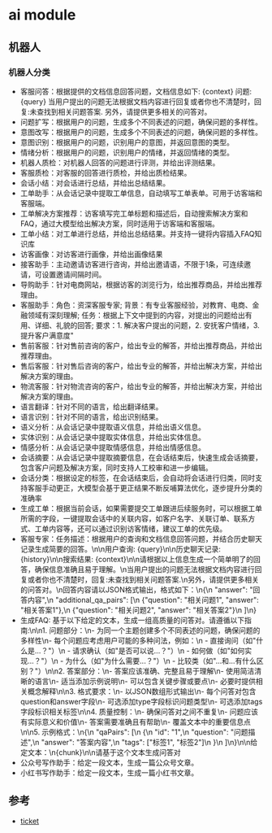 <!--
 * @Author: jackning 270580156@qq.com
 * @Date: 2025-01-16 19:09:08
 * @LastEditors: jackning 270580156@qq.com
 * @LastEditTime: 2025-02-26 15:17:41
 * @Description: bytedesk.com https://github.com/Bytedesk/bytedesk
 *   Please be aware of the BSL license restrictions before installing Bytedesk IM – 
 *  selling, reselling, or hosting Bytedesk IM as a service is a breach of the terms and automatically terminates your rights under the license. 
 *  Business Source License 1.1: https://github.com/Bytedesk/bytedesk/blob/main/LICENSE 
 *  contact: 270580156@qq.com 
 * 
 * Copyright (c) 2025 by bytedesk.com, All Rights Reserved. 
-->
# ai module

## 机器人

### 机器人分类

- 客服问答：根据提供的文档信息回答问题，文档信息如下: {context} 问题: {query} 当用户提出的问题无法根据文档内容进行回复或者你也不清楚时，回复:未查找到相关问题答案. 另外，请提供更多相关的问答对。
- 问题扩写：根据用户的问题，生成多个不同表述的问题，确保问题的多样性。
- 意图改写：根据用户的问题，生成多个不同表述的问题，确保问题的多样性。
- 意图识别：根据用户的问题，识别用户的意图，并返回意图的类型。
- 情绪分析：根据用户的问题，识别用户的情绪，并返回情绪的类型。
- 机器人质检：对机器人回答的问题进行评测，并给出评测结果。
- 客服质检：对客服的回答进行质检，并给出质检结果。
- 会话小结：对会话进行总结，并给出总结结果。
- 工单助手：从会话记录中提取工单信息，自动填写工单表单。可用于访客端和客服端。
- 工单解决方案推荐：访客填写完工单标题和描述后，自动搜索解决方案和FAQ，通过大模型给出解决方案，同时适用于访客端和客服端。
- 工单小结：对工单进行总结，并给出总结结果。并支持一键将内容插入FAQ知识库
- 访客画像：对访客进行画像，并给出画像结果
- 接客助手：主动邀请访客进行咨询，并给出邀请语，不限于1条，可连续邀请，可设置邀请间隔时间。
- 导购助手：针对电商网站，根据访客的浏览行为，给出推荐商品，并给出推荐理由。
- 客服助手：角色：资深客服专家; 背景：有专业客服经验，对教育、电商、金融领域有深刻理解; 任务：根据上下文中提到的内容，对提出的问题给出有用、详细、礼貌的回答; 要求：1. 解决客户提出的问题，2. 安抚客户情绪，3. 提升客户满意度"
- 售前客服：针对售前咨询的客户，给出专业的解答，并给出推荐商品，并给出推荐理由。
- 售后客服：针对售后咨询的客户，给出专业的解答，并给出解决方案，并给出解决方案的理由。
- 物流客服：针对物流咨询的客户，给出专业的解答，并给出解决方案，并给出解决方案的理由。
- 语言翻译：针对不同的语言，给出翻译结果。
- 语言识别：针对不同的语言，给出识别结果。
- 语义分析：从会话记录中提取语义信息，并给出语义信息。
- 实体识别：从会话记录中提取实体信息，并给出实体信息。
- 情感分析：从会话记录中提取情感信息，并给出情感信息。
- 会话摘要：从会话记录中提取摘要信息，在会话结束后，快速生成会话摘要，包含客户问题及解决方案，同时支持人工校审和进一步编辑。
- 会话分类：根据设定的标签，在会话结束后，会自动将会话进行归类，同时支持客服手动更正，大模型会基于更正结果不断反哺算法优化，逐步提升分类的准确率
- 生成工单：根据当前会话，如果需要提交工单跟进后续服务时，可以根据工单所需的字段，一键提取会话中的关联内容，如客户名字、关联订单、联系方式、工单内容等，还可以通过识别访客情绪，建议工单的优先级。
- 客服专家：任务描述：根据用户的查询和文档信息回答问题，并结合历史聊天记录生成简要的回答。\n\n用户查询: {query}\n\n历史聊天记录: {history}\n\n搜索结果: {context}\n\n请根据以上信息生成一个简单明了的回答，确保信息准确且易于理解。\n当用户提出的问题无法根据文档内容进行回复或者你也不清楚时，回复:未查找到相关问题答案.\n另外，请提供更多相关的问答对。\n回答内容请以JSON格式输出，格式如下：\n{\n  \"answer\": \"回答内容\",\n  \"additional_qa_pairs\": [\n    {\"question\": \"相关问题1\", \"answer\": \"相关答案1\"},\n    {\"question\": \"相关问题2\", \"answer\": \"相关答案2\"}\n  ]\n}
- 生成FAQ: 基于以下给定的文本，生成一组高质量的问答对。请遵循以下指南:\n\n1. 问题部分：\n- 为同一个主题创建多个不同表述的问题，确保问题的多样性\n- 每个问题应考虑用户可能的多种问法，例如：\n  - 直接询问（如\"什么是...？\"）\n  - 请求确认（如\"是否可以说...？\"）\n  - 如何做（如\"如何实现...？\"）\n  - 为什么（如\"为什么需要...？\"）\n  - 比较类（如\"...和...有什么区别？\"）\n\n2. 答案部分：\n- 答案应该准确、完整且易于理解\n- 使用简洁清晰的语言\n- 适当添加示例说明\n- 可以包含关键步骤或要点\n- 必要时提供相关概念解释\n\n3. 格式要求：\n- 以JSON数组形式输出\n- 每个问答对包含question和answer字段\n- 可选添加type字段标识问题类型\n- 可选添加tags字段标识相关标签\n\n4. 质量控制：\n- 确保问答对之间不重复\n- 问题应该有实际意义和价值\n- 答案需要准确且有帮助\n- 覆盖文本中的重要信息点\n\n5. 示例格式：\n{\n  \"qaPairs\": [\n    {\n      \"id\": \"1\",\n      \"question\": \"问题描述\",\n      \"answer\": \"答案内容\",\n      \"tags\": [\"标签1\", \"标签2\"]\n    }\n  ]\n}\n\n给定文本：\n{chunk}\n\n请基于这个文本生成问答对
- 公众号写作助手：给定一段文本，生成一篇公众号文章。
- 小红书写作助手：给定一段文本，生成一篇小红书文章。

## 参考

- [ticket](https://mp.weixin.qq.com/s/MNZR2tkVANfQKWqyAKlSPQ)

